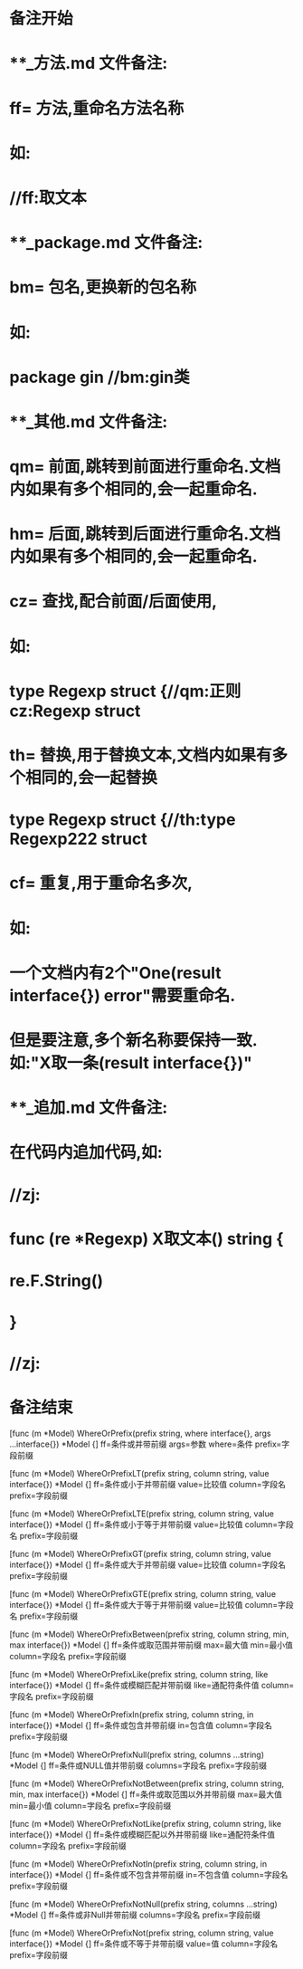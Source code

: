 # 备注开始
# **_方法.md 文件备注:
# ff= 方法,重命名方法名称
# 如:
# //ff:取文本

# **_package.md 文件备注:
# bm= 包名,更换新的包名称 
# 如: 
# package gin //bm:gin类

# **_其他.md 文件备注:
# qm= 前面,跳转到前面进行重命名.文档内如果有多个相同的,会一起重命名.
# hm= 后面,跳转到后面进行重命名.文档内如果有多个相同的,会一起重命名.
# cz= 查找,配合前面/后面使用,
# 如:
# type Regexp struct {//qm:正则 cz:Regexp struct
#
# th= 替换,用于替换文本,文档内如果有多个相同的,会一起替换
# type Regexp struct {//th:type Regexp222 struct
#
# cf= 重复,用于重命名多次,
# 如: 
# 一个文档内有2个"One(result interface{}) error"需要重命名.
# 但是要注意,多个新名称要保持一致. 如:"X取一条(result interface{})"

# **_追加.md 文件备注:
# 在代码内追加代码,如:
# //zj:
# func (re *Regexp) X取文本() string { 
#    re.F.String()
# }
# //zj:
# 备注结束

[func (m *Model) WhereOrPrefix(prefix string, where interface{}, args ...interface{}) *Model {]
ff=条件或并带前缀
args=参数
where=条件
prefix=字段前缀

[func (m *Model) WhereOrPrefixLT(prefix string, column string, value interface{}) *Model {]
ff=条件或小于并带前缀
value=比较值
column=字段名
prefix=字段前缀

[func (m *Model) WhereOrPrefixLTE(prefix string, column string, value interface{}) *Model {]
ff=条件或小于等于并带前缀
value=比较值
column=字段名
prefix=字段前缀

[func (m *Model) WhereOrPrefixGT(prefix string, column string, value interface{}) *Model {]
ff=条件或大于并带前缀
value=比较值
column=字段名
prefix=字段前缀

[func (m *Model) WhereOrPrefixGTE(prefix string, column string, value interface{}) *Model {]
ff=条件或大于等于并带前缀
value=比较值
column=字段名
prefix=字段前缀

[func (m *Model) WhereOrPrefixBetween(prefix string, column string, min, max interface{}) *Model {]
ff=条件或取范围并带前缀
max=最大值
min=最小值
column=字段名
prefix=字段前缀

[func (m *Model) WhereOrPrefixLike(prefix string, column string, like interface{}) *Model {]
ff=条件或模糊匹配并带前缀
like=通配符条件值
column=字段名
prefix=字段前缀

[func (m *Model) WhereOrPrefixIn(prefix string, column string, in interface{}) *Model {]
ff=条件或包含并带前缀
in=包含值
column=字段名
prefix=字段前缀

[func (m *Model) WhereOrPrefixNull(prefix string, columns ...string) *Model {]
ff=条件或NULL值并带前缀
columns=字段名
prefix=字段前缀

[func (m *Model) WhereOrPrefixNotBetween(prefix string, column string, min, max interface{}) *Model {]
ff=条件或取范围以外并带前缀
max=最大值
min=最小值
column=字段名
prefix=字段前缀

[func (m *Model) WhereOrPrefixNotLike(prefix string, column string, like interface{}) *Model {]
ff=条件或模糊匹配以外并带前缀
like=通配符条件值
column=字段名
prefix=字段前缀

[func (m *Model) WhereOrPrefixNotIn(prefix string, column string, in interface{}) *Model {]
ff=条件或不包含并带前缀
in=不包含值
column=字段名
prefix=字段前缀

[func (m *Model) WhereOrPrefixNotNull(prefix string, columns ...string) *Model {]
ff=条件或非Null并带前缀
columns=字段名
prefix=字段前缀

[func (m *Model) WhereOrPrefixNot(prefix string, column string, value interface{}) *Model {]
ff=条件或不等于并带前缀
value=值
column=字段名
prefix=字段前缀
